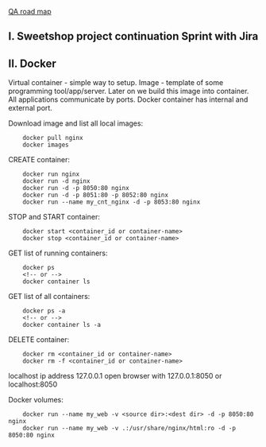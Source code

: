 
[QA road map](https://roadmap.sh/qa)

## I. Sweetshop project continuation Sprint with Jira

## II. Docker

Virtual container - simple way to setup.
Image - template of some programming tool/app/server. Later on we build this image into container.
All applications communicate by ports.
Docker container has internal and external port.

Download image and list all local images:
```
    docker pull nginx
    docker images
``` 

CREATE container:
```
    docker run nginx
    docker run -d nginx
    docker run -d -p 8050:80 nginx
    docker run -d -p 8051:80 -p 8052:80 nginx
    docker run --name my_cnt_nginx -d -p 8053:80 nginx

```

STOP and START container:
```
    docker start <container_id or container-name>
    docker stop <container_id or container-name>
```

GET list of running containers:
```
    docker ps
    <!-- or -->
    docker container ls
```

GET list of all containers:
```
    docker ps -a
    <!-- or -->
    docker container ls -a
```

DELETE container:
```
    docker rm <container_id or container-name>
    docker rm -f <container_id or container-name>
```

localhost ip address 127.0.0.1
open browser with 127.0.0.1:8050 or localhost:8050

Docker volumes:
```
    docker run --name my_web -v <source dir>:<dest dir> -d -p 8050:80 nginx
    docker run --name my_web -v .:/usr/share/nginx/html:ro -d -p 8050:80 nginx
```
